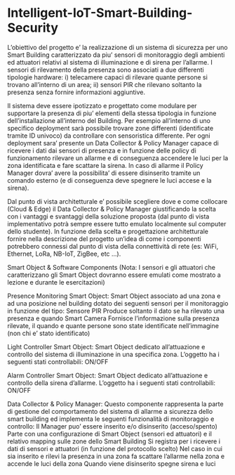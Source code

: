 # Intelligent-IoT-Smart-Building-Security

L’obiettivo del progetto e’ la realizzazione di un sistema di sicurezza per uno Smart Building caratterizzato da piu’ sensori di monitoraggio degli ambienti ed attuatori relativi al sistema di illuminazione e di sirena per l’allarme. I sensori di rilevamento della presenza sono associati a due differenti tipologie hardware: i) telecamere capaci di rilevare quante persone si trovano all’interno di un area; ii) sensori PIR che rilevano soltanto la presenza senza fornire informazioni aggiuntive. 

Il sistema deve essere ipotizzato e progettato come modulare per supportare la presenza di piu’ elementi della stessa tipologia in funzione dell’installazione all’interno del Building. Per esempio all’interno di uno specifico deployment sarà possibile trovare zone differenti (identificate tramite ID univoco) da controllare con sensoristica differente. Per ogni deployment sara’ presente un Data Collector & Policy Manager capace di ricevere i dati dai sensori di presenza e in funzione delle policy di funzionamento rilevare un allarme e di conseguenza accendere le luci per la zona identificata e fare scattare la sirena. In caso di allarme il Policy Manager dovra’ avere la possibilita’ di essere disinserito tramite un comando esterno (e di conseguenza deve spegnere le luci accese e la sirena).

Dal punto di vista architetturale e’ possibile scegliere dove e come collocare (Cloud & Edge) il Data Collector & Policy Manager giustificando la scelta con i vantaggi e svantaggi della soluzione proposta (dal punto di vista implementativo potrà sempre essere tutto emulato localmente sul computer dello studente). In funzione della scelta e progettazione architetturale fornire nella descrizione del progetto un’idea di come i componenti potrebbero connessi dal punto di vista della connettività di rete (es: WiFi, Ethernet, LoRa, NB-IoT, ZigBee, etc ...).

Smart Object & Software Components
(Nota: I sensori e gli attuatori che caratterizzano gli Smart Object dovranno essere emulati come mostrato a lezione e durante le esercitazioni)

Presence Monitoring Smart Object: Smart Object associato ad una zona e ad una posizione nel building dotato dei seguenti sensori per il monitoraggio in funzione del tipo:
Sensore PIR
Produce soltanto il dato se ha rilevato una presenza e quando
Smart Camera
Fornisce l’informazione sulla presenza rilevate, il quando e quante persone sono state identificate nell’immagine (non chi e’ stato identificato)


Light Controller Smart Object: Smart Object dedicato all’attuazione e controllo del sistema di illuminazione in una specifica zona. L’oggetto ha i seguenti stati controllabili:
ON/OFF

Alarm Controller Smart Object: Smart Object dedicato all’attuazione e controllo della sirena d’allarme. L’oggetto ha i seguenti stati controllabili:
ON/OFF


Data Collector & Policy Manager: Questo componente rappresenta la parte di gestione del comportamento del sistema di allarme a sicurezza dello smart building ed implementa le seguenti funzionalità di monitoraggio e controllo: 
Il Manager puo’ essere inserito e/o disinserito (acceso/spento)
Parte con una configurazione di Smart Object (sensori ed attuatori) e il relativo mapping sulle zone dello Smart Building
Si registra per i ricevere i dati di sensori e attuatori (in funzione del protocollo scelto)
Nel caso in cui sia inserito e rilevi la presenza in una zona fa scattare l’allarme nella zona e accende le luci della zona
Quando viene disinserito spegne sirena e luci
